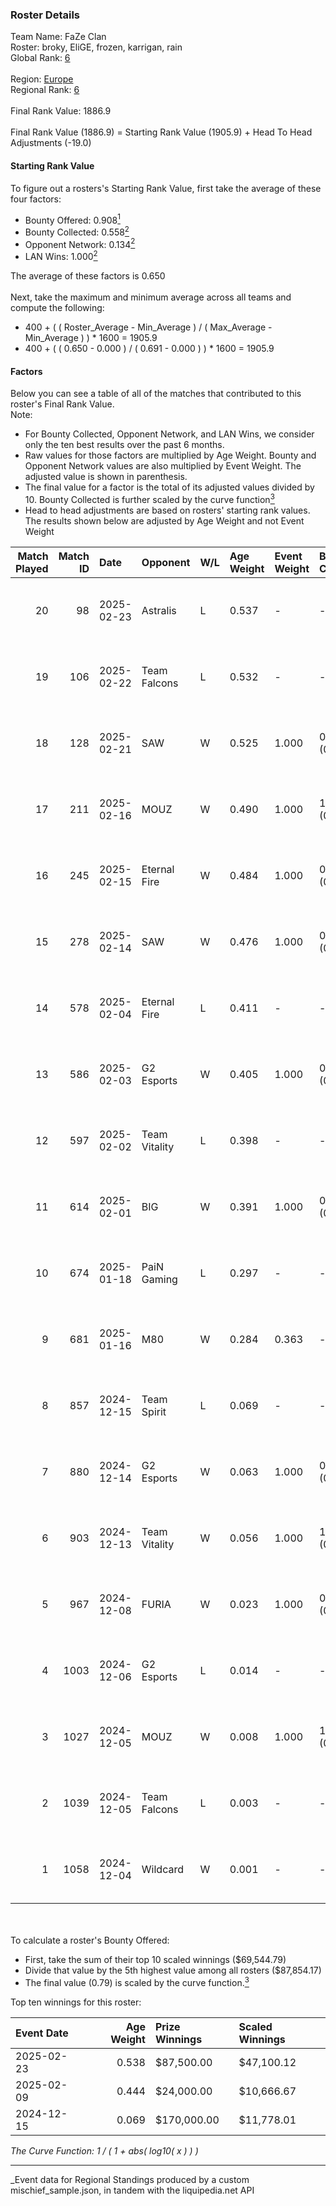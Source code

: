 ### Roster Details<br />
Team Name: FaZe Clan<br />
Roster: broky, EliGE, frozen, karrigan, rain<br />
Global Rank: [6](../../standings_global_2025_06_02.md)<br />
<br />
Region: [Europe]( ../../standings_europe_2025_06_02.md)<br />
Regional Rank: [6]( ../../standings_europe_2025_06_02.md)<br />
<br />
Final Rank Value:  1886.9<br />
<br />
Final Rank Value (1886.9) = Starting Rank Value (1905.9) + Head To Head Adjustments (-19.0)<br />

#### Starting Rank Value<br />
To figure out a rosters's Starting Rank Value, first take the average of these four factors:<br />
- Bounty Offered: 0.908[<sup>1</sup>](#table2)
- Bounty Collected: 0.558[<sup>2</sup>](#table1)
- Opponent Network: 0.134[<sup>2</sup>](#table1)
- LAN Wins: 1.000[<sup>2</sup>](#table1)

The average of these factors is 0.650<br />
<br />
Next, take the maximum and minimum average across all teams and compute the following:<br />
- 400 + ( ( Roster_Average - Min_Average ) / ( Max_Average - Min_Average ) ) * 1600 = 1905.9
- 400 + ( ( 0.650 - 0.000 ) / ( 0.691 - 0.000 ) ) * 1600 = 1905.9


#### Factors<br />
Below you can see a table of all of the matches that contributed to this roster's Final Rank Value.<br />
Note:<br />

- For Bounty Collected, Opponent Network, and LAN Wins, we consider only the ten best results over the past 6 months.
- Raw values for those factors are multiplied by Age Weight. Bounty and Opponent Network values are also multiplied by Event Weight. The adjusted value is shown in parenthesis.
- The final value for a factor is the total of its adjusted values divided by 10. Bounty Collected is further scaled by the curve function[<sup>3</sup>](#curveFunction)
- Head to head adjustments are based on rosters' starting rank values. The results shown below are adjusted by Age Weight and not Event Weight
<span id="table1"></span><br />


| Match Played | Match ID | Date       | Opponent      | W/L | Age Weight | Event Weight | Bounty Collected | Opponent Network | LAN Wins  | H2H Adj. | Roster                               |
| -: | -: | :- | :- | :- | :- | :- | :- | :- | :- | -: | :- |
|           20 |       98 | 2025-02-23 | Astralis      | L   | 0.537      | -            | -                | -                | -         |    -8.75 | broky, EliGE, frozen, karrigan, rain |
|           19 |      106 | 2025-02-22 | Team Falcons  | L   | 0.532      | -            | -                | -                | -         |    -8.35 | broky, EliGE, frozen, karrigan, rain |
|           18 |      128 | 2025-02-21 | SAW           | W   | 0.525      | 1.000        | 0.396 (0.208)    | 0.347 (0.182)    | 1 (0.525) |     0.63 | broky, EliGE, frozen, karrigan, rain |
|           17 |      211 | 2025-02-16 | MOUZ          | W   | 0.490      | 1.000        | 1.000 (0.490)    | 0.567 (0.278)    | 1 (0.490) |     9.18 | broky, EliGE, frozen, karrigan, rain |
|           16 |      245 | 2025-02-15 | Eternal Fire  | W   | 0.484      | 1.000        | 0.927 (0.448)    | 0.724 (0.350)    | 1 (0.484) |     8.90 | broky, EliGE, frozen, karrigan, rain |
|           15 |      278 | 2025-02-14 | SAW           | W   | 0.476      | 1.000        | 0.396 (0.188)    | 0.347 (0.165)    | 1 (0.476) |     0.59 | broky, EliGE, frozen, karrigan, rain |
|           14 |      578 | 2025-02-04 | Eternal Fire  | L   | 0.411      | -            | -                | -                | -         |    -5.28 | broky, EliGE, frozen, karrigan, rain |
|           13 |      586 | 2025-02-03 | G2 Esports    | W   | 0.405      | 1.000        | 0.214 (0.087)    | 0.245 (0.099)    | 1 (0.405) |     0.29 | broky, EliGE, frozen, karrigan, rain |
|           12 |      597 | 2025-02-02 | Team Vitality | L   | 0.398      | -            | -                | -                | -         |    -8.26 | broky, EliGE, frozen, karrigan, rain |
|           11 |      614 | 2025-02-01 | BIG           | W   | 0.391      | 1.000        | 0.295 (0.115)    | 0.449 (0.175)    | 1 (0.391) |     0.59 | broky, EliGE, frozen, karrigan, rain |
|           10 |      674 | 2025-01-18 | PaiN Gaming   | L   | 0.297      | -            | -                | -                | -         |    -7.94 | broky, EliGE, frozen, karrigan, rain |
|            9 |      681 | 2025-01-16 | M80           | W   | 0.284      | 0.363        | -                | 0.422 (0.044)    | -         |     0.00 | broky, EliGE, frozen, karrigan, rain |
|            8 |      857 | 2024-12-15 | Team Spirit   | L   | 0.069      | -            | -                | -                | -         |    -0.91 | broky, frozen, karrigan, rain, ropz  |
|            7 |      880 | 2024-12-14 | G2 Esports    | W   | 0.063      | 1.000        | 0.214 (0.013)    | 0.245 (0.015)    | 1 (0.063) |     0.04 | broky, frozen, karrigan, rain, ropz  |
|            6 |      903 | 2024-12-13 | Team Vitality | W   | 0.056      | 1.000        | 1.000 (0.056)    | 0.431 (0.024)    | 1 (0.056) |     0.58 | broky, frozen, karrigan, rain, ropz  |
|            5 |      967 | 2024-12-08 | FURIA         | W   | 0.023      | 1.000        | 0.066 (0.001)    | -                | 1 (0.023) |     0.01 | broky, frozen, karrigan, rain, ropz  |
|            4 |     1003 | 2024-12-06 | G2 Esports    | L   | 0.014      | -            | -                | -                | -         |    -0.44 | broky, frozen, karrigan, rain, ropz  |
|            3 |     1027 | 2024-12-05 | MOUZ          | W   | 0.008      | 1.000        | 1.000 (0.008)    | 0.567 (0.004)    | 1 (0.008) |     0.15 | broky, frozen, karrigan, rain, ropz  |
|            2 |     1039 | 2024-12-05 | Team Falcons  | L   | 0.003      | -            | -                | -                | -         |    -0.05 | broky, frozen, karrigan, rain, ropz  |
|            1 |     1058 | 2024-12-04 | Wildcard      | W   | 0.001      | -            | -                | -                | -         |     0.00 | broky, frozen, karrigan, rain, ropz  |

<br />
<span id="table2"></span><br />
To calculate a roster's Bounty Offered:<br />

- First, take the sum of their top 10 scaled winnings ($69,544.79)
- Divide that value by the 5th highest value among all rosters ($87,854.17)
- The final value (0.79) is scaled by the curve function.[<sup>3</sup>](#curveFunction)

Top ten winnings for this roster:<br />

| Event Date | Age Weight | Prize Winnings | Scaled Winnings |
| :- | -: | :- | :- |
| 2025-02-23 |      0.538 | $87,500.00     | $47,100.12      |
| 2025-02-09 |      0.444 | $24,000.00     | $10,666.67      |
| 2024-12-15 |      0.069 | $170,000.00    | $11,778.01      |


<span id="curveFunction"></span>_The Curve Function: 1 / ( 1 + abs( log10( x ) ) )_<br />

---
_Event data for Regional Standings produced by a custom mischief_sample.json, in tandem with the liquipedia.net API<br />

